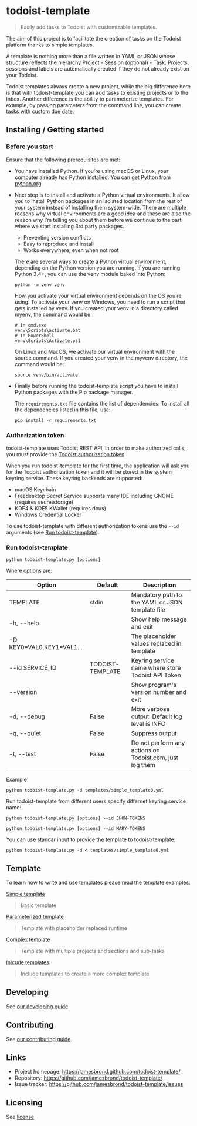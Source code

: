 # todoist-template

> Easily add tasks to Todoist with customizable templates.

The aim of this project is to facilitate the creation of tasks on the Todoist platform thanks to simple templates.

A template is nothing more than a file written in YAML or JSON whose structure reflects the hierarchy Project - Session (optional) - Task.
Projects, sessions and labels are automatically created if they do not already exist on your Todoist.

Todoist templates always create a new project, while the big difference here is that with todoist-template you can add tasks to existing projects or to the Inbox.
Another difference is the ability to parameterize templates. For example, by passing parameters from the command line, you can create tasks with custom due date.

## Installing / Getting started

### Before you start

Ensure that the following prerequisites are met:

- You have installed Python. If you're using macOS or Linux, your computer already has Python installed. You can get Python from [python.org](http://python.org/download/).

- Next step is to install and activate a Python virtual environments. It allow you to install Python packages in an isolated location from the rest of your system instead of installing them system-wide.
There are multiple reasons why virtual environments are a good idea and these are also the reason why I’m telling you about them before we continue to the part where we start installing 3rd party packages.

  - Preventing version conflicts
  - Easy to reproduce and install
  - Works everywhere, even when not root

  There are several ways to create a Python virtual environment, depending on the Python version you are running.
  If you are running Python 3.4+, you can use the venv module baked into Python:

  ```shell
  python -m venv venv
  ```

  How you activate your virtual environment depends on the OS you’re using.
  To activate your venv on Windows, you need to run a script that gets installed by venv. If you created your venv in a directory called myenv, the command would be:

  ```shell
  # In cmd.exe
  venv\Scripts\activate.bat
  # In PowerShell
  venv\Scripts\Activate.ps1
  ```

  On Linux and MacOS, we activate our virtual environment with the source command. If you created your venv in the myvenv directory, the command would be:

  ```shell
  source venv/bin/activate
  ```

- Finally before running the todoist-template script you have to install Python packages with the Pip package manager.

  The `requirements.txt` file contains the list of dependencies. To install all the dependencies listed in this file, use:

  ```shell
  pip install -r requirements.txt
  ```

### Authorization token

todoist-template uses Todoist REST API, in order to make authorized calls, you must provide the [Todoist authorization token](https://developer.todoist.com/rest/v1/?python#next-steps).

When you run todoist-template for the first time, the application will ask you for the Todoist authorization token and it will be stored in the system keyring service.
These keyring backends are supported:

- macOS Keychain
- Freedesktop Secret Service supports many IDE including GNOME (requires secretstorage)
- KDE4 & KDE5 KWallet (requires dbus)
- Windows Credential Locker

To use todoist-template with different authorization tokens use the `--id` arguments (see [Run todoist-template](./README.md#run-todoist-template)).

### Run todoist-template

```shell
python todoist-template.py [options]
```

Where options are:

| Option                   | Default   | Description                                    |
|--------------------------|-----------|------------------------------------------------|
| TEMPLATE                 | stdin     | Mandatory path to the YAML or JSON template file       |
| -h, --help               |           | Show help message and exit                     |
| -D KEY0=VAL0,KEY1=VAL1...|           | The placeholder values replaced in template    |
| --id SERVICE_ID          | TODOIST-TEMPLATE | Keyring service name where store Todoist API Token |
| --version                |           | Show program's version number and exit         |
| -d, --debug              | False     | More verbose output. Default log level is INFO |
| -q, --quiet              | False     | Suppress output                                |
| -t, --test               | False     | Do not perform any actions on Todoist.com, just log them |

Example

```shell
python todoist-template.py -d templates/simple_template0.yml
```

Run todoist-template from different users specify differnet keyring service name:

```shell
python todoist-template.py [options] --id JHON-TOKENS
```

```shell
python todoist-template.py [options] --id MARY-TOKENS
```

You can use standar input to provide the template to todoist-template:

```shell
python todoist-template.py -d < templates/simple_template0.yml
```

## Template

To learn how to write and use templates please read the template examples:

[Simple template](./template/simple_template.md)
> Basic template

[Parameterized template](./template/param_template.md)
> Template with placeholder replaced runtime

[Complex template](./template/complex_template.md)
> Templete with multiple projects and sections and sub-tasks

[Inlcude templates](./template/include_template.md)
> Include templates to create a more complex template

## Developing

See [our developing guide](./DEVELOPING.md)

## Contributing

See [our contributing guide](./CONTRIBUTING.md).

## Links

- Project homepage: <https://jamesbrond.github.com/todoist-template/>
- Repository: <https://github.com/jamesbrond/todoist-template/>
- Issue tracker: <https://github.com/jamesbrond/todoist-template/issues>

## Licensing

See [license](../LICENSE)
